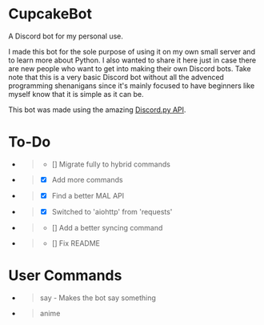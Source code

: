 # CupcakeBot
A Discord bot for my personal use.

I made this bot for the sole purpose of using it on my own small server and to learn more about Python. I also wanted to share it here just in case there are new people who want to get into making their own Discord bots. Take note that this is a very basic Discord bot without all the advenced programming shenanigans since it's mainly focused to have beginners like myself know that it is simple as it can be.

This bot was made using the amazing [Discord.py API](https://github.com/Rapptz/discord.py).

# To-Do
* > - [] Migrate fully to hybrid commands
* > - [X] Add more commands
* > - [X] Find a better MAL API
* > - [X] Switched to 'aiohttp' from 'requests'
* > - [] Add a better syncing command
* > - [] Fix README

# User Commands
* >say <What you want to say> - Makes the bot say something
* >anime <title> - Searches MAL for anime
* >waifu <sfw/nsfw> - Posts a random waifu picture based on your preference
* >facts - Sends a random fun fact
* >aniquote <name of character> - Posts a random quote of a specified character. If no characters are specified, it randomly grabs a quote.


# Moderator Commands
* I will be updating the commands here because most of them, discord does better.

# Admin Commands
* >getchaninfo - Gets the channel ID
* >purge <amount> - Purges the messages in a channel with the specified amount
* >syncnow - Syncs commands
* >load <extension_name> - Loads specific cogs (ex: ?load cogs.anime | ?load helpers.listener)
* >unload <extension_name> - Unloads specific cogs (ex: ?unload cogs.anime | ?unload helpers.listener)
* >reload <extension_name> - Reloads specific cogs (ex: ?reload cogs.anime | ?reload helpers.listener)

# Notes
* >CupcakeBot relies heavily on 'dotenv' and 'aiohttp'. You can set various variables in the '.env.example' file and change it to your liking - just make sure you rename it to '.env'.
* >Some commands are still a work in progress since this bot is supposedly just for my personal use.

# Requirements
To do

# Usage
To do

